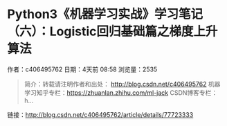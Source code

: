 # Python3《机器学习实战》学习笔记（六）：Logistic回归基础篇之梯度上升算法
作者：c406495762
日期：4天前 08:58
浏览量：2535
> 简介：转载请注明作者和出处： http://blog.csdn.net/c406495762 
机器学习知乎专栏：https://zhuanlan.zhihu.com/ml-jack 
CSDN博客专栏：h...

 链接：http://blog.csdn.net/c406495762/article/details/77723333
